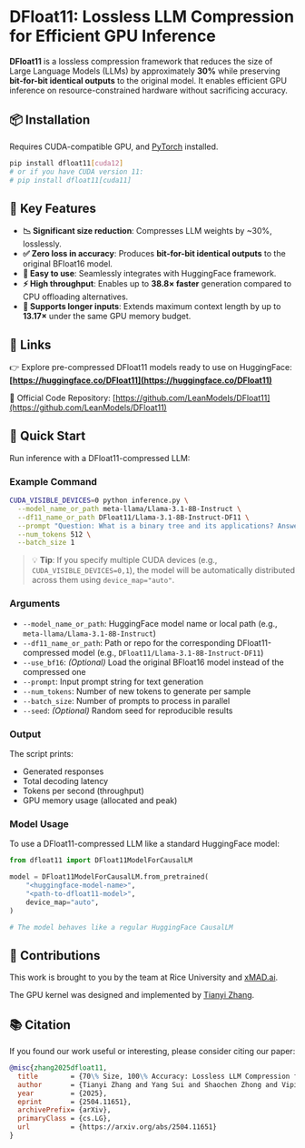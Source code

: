 # DFloat11: Lossless LLM Compression for Efficient GPU Inference

**DFloat11** is a lossless compression framework that reduces the size of Large Language Models (LLMs) by approximately **30%** while preserving **bit-for-bit identical outputs** to the original model. It enables efficient GPU inference on resource-constrained hardware without sacrificing accuracy.

## 📦 Installation

Requires CUDA-compatible GPU, and [PyTorch](https://pytorch.org/get-started/locally/) installed.

```bash
pip install dfloat11[cuda12]
# or if you have CUDA version 11:
# pip install dfloat11[cuda11]
```

## 🔧 Key Features

- **📉 Significant size reduction**: Compresses LLM weights by ~30%, losslessly.
- **✅ Zero loss in accuracy**: Produces **bit-for-bit identical outputs** to the original BFloat16 model.
- **🧩 Easy to use**: Seamlessly integrates with HuggingFace framework.
- **⚡ High throughput**: Enables up to **38.8× faster** generation compared to CPU offloading alternatives.
- **🧠 Supports longer inputs**: Extends maximum context length by up to **13.17×** under the same GPU memory budget.

## 🔗 Links

👉 Explore pre-compressed DFloat11 models ready to use on HuggingFace: **[https://huggingface.co/DFloat11](https://huggingface.co/DFloat11)**

📂 Official Code Repository: [https://github.com/LeanModels/DFloat11](https://github.com/LeanModels/DFloat11)

## 🚀 Quick Start

Run inference with a DFloat11-compressed LLM:

### Example Command

```bash
CUDA_VISIBLE_DEVICES=0 python inference.py \
  --model_name_or_path meta-llama/Llama-3.1-8B-Instruct \
  --df11_name_or_path DFloat11/Llama-3.1-8B-Instruct-DF11 \
  --prompt "Question: What is a binary tree and its applications? Answer:" \
  --num_tokens 512 \
  --batch_size 1
```

> 💡 **Tip**: If you specify multiple CUDA devices (e.g., `CUDA_VISIBLE_DEVICES=0,1`), the model will be automatically distributed across them using `device_map="auto"`.

### Arguments

- `--model_name_or_path`: HuggingFace model name or local path (e.g., `meta-llama/Llama-3.1-8B-Instruct`)
- `--df11_name_or_path`: Path or repo for the corresponding DFloat11-compressed model (e.g., `DFloat11/Llama-3.1-8B-Instruct-DF11`)
- `--use_bf16`: *(Optional)* Load the original BFloat16 model instead of the compressed one
- `--prompt`: Input prompt string for text generation
- `--num_tokens`: Number of new tokens to generate per sample
- `--batch_size`: Number of prompts to process in parallel
- `--seed`: *(Optional)* Random seed for reproducible results

### Output

The script prints:
- Generated responses
- Total decoding latency
- Tokens per second (throughput)
- GPU memory usage (allocated and peak)

### Model Usage

To use a DFloat11-compressed LLM like a standard HuggingFace model:

```python
from dfloat11 import DFloat11ModelForCausalLM

model = DFloat11ModelForCausalLM.from_pretrained(
    "<huggingface-model-name>",
    "<path-to-dfloat11-model>",
    device_map="auto",
)

# The model behaves like a regular HuggingFace CausalLM
```

## 🧠 Contributions

This work is brought to you by the team at Rice University and [xMAD.ai](https://xmad.ai/).

The GPU kernel was designed and implemented by [Tianyi Zhang](https://github.com/tonyzhang617).

## 📚 Citation

If you found our work useful or interesting, please consider citing our paper:

```bibtex
@misc{zhang2025dfloat11,
  title        = {70\% Size, 100\% Accuracy: Lossless LLM Compression for Efficient GPU Inference via Dynamic-Length Float},
  author       = {Tianyi Zhang and Yang Sui and Shaochen Zhong and Vipin Chaudhary and Xia Hu and Anshumali Shrivastava},
  year         = {2025},
  eprint       = {2504.11651},
  archivePrefix= {arXiv},
  primaryClass = {cs.LG},
  url          = {https://arxiv.org/abs/2504.11651}
}
```

